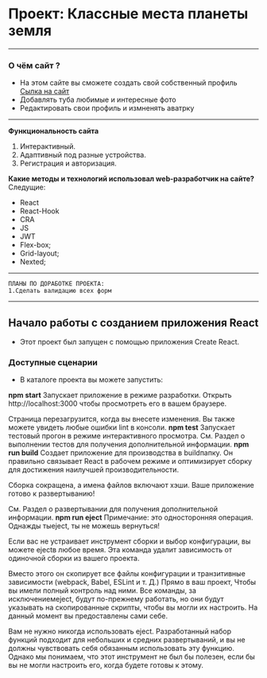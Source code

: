 # Проект: Классные места планеты земля
___
### О чём сайт ?
* На этом сайте вы сможете создать свой собственный профиль 
[Сылка на сайт](https://mesto-react-auth.vercel.app/#/sign-in)
* Добавлять туба любимые и интересные  фото
* Редактировать свои профиль и измненять аватрку 
___
**Функциональность сайта**
1. Интерактивный.
2. Адаптивный под разные устройства.
3. Регистрация и авторизация.

**Какие методы и технологий  использовал web-разработчик на сайте?**
Следущие:
* React
* React-Hook
* CRA
* JS
* JWT
* Flex-box;
* Grid-layout;
* Nexted;
___
```
ПЛАНЫ ПО ДОРАБОТКЕ ПРОЕКТА:
1.Сделать валидацию всех форм

```
___
## Начало работы с созданием приложения React
* Этот проект был запущен с помощью приложения Create React.

### Доступные сценарии
* В каталоге проекта вы можете запустить:

**npm start**
Запускает приложение в режиме разработки.
Открыть http://localhost:3000 чтобы просмотреть его в вашем браузере.

Страница перезагрузится, когда вы внесете изменения.
Вы также можете увидеть любые ошибки lint в консоли.
**npm test**
Запускает тестовый прогон в режиме интерактивного просмотра.
См. Раздел о выполнении тестов для получения дополнительной информации.
**npm run build**
Создает приложение для производства в buildпапку.
Он правильно связывает React в рабочем режиме и оптимизирует сборку для достижения наилучшей производительности.

Сборка сокращена, а имена файлов включают хэши.
Ваше приложение готово к развертыванию!

См. Раздел о развертывании для получения дополнительной информации.
**npm run eject**
Примечание: это односторонняя операция. Однажды тыeject, ты не можешь вернуться!

Если вас не устраивает инструмент сборки и выбор конфигурации, вы можете ejectв любое время. Эта команда удалит зависимость от одиночной сборки из вашего проекта.

Вместо этого он скопирует все файлы конфигурации и транзитивные зависимости (webpack, Babel, ESLint и т. Д.) Прямо в ваш проект, Чтобы вы имели полный контроль над ними. Все команды, за исключениемeject, будут по-прежнему работать, но они будут указывать на скопированные скрипты, чтобы вы могли их настроить. На данный момент вы предоставлены сами себе.

Вам не нужно никогда использовать eject. Разработанный набор функций подходит для небольших и средних развертываний, и вы не должны чувствовать себя обязанным использовать эту функцию. Однако мы понимаем, что этот инструмент не был бы полезен, если бы вы не могли настроить его, когда будете готовы к этому.

